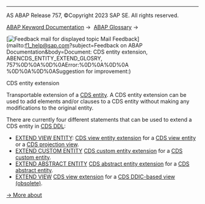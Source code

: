   

* * *

AS ABAP Release 757, ©Copyright 2023 SAP SE. All rights reserved.

[ABAP Keyword Documentation](javascript:call_link\('abenabap.htm'\)) →  [ABAP Glossary](javascript:call_link\('abenabap_glossary.htm'\)) → 

 [![](Mail.gif?object=Mail.gif&sap-language=EN "Feedback mail for displayed topic") Mail Feedback](mailto:f1_help@sap.com?subject=Feedback on ABAP Documentation&body=Document: CDS entity extension, ABENCDS_ENTITY_EXTEND_GLOSRY, 757%0D%0A%0D%0AError:%0D%0A%0D%0A
%0D%0A%0D%0ASuggestion for improvement:)

CDS entity extension

Transportable extension of a [CDS entity](javascript:call_link\('abencds_entity_glosry.htm'\) "Glossary Entry"). A CDS entity extension can be used to add elements and/or clauses to a CDS entity without making any modifications to the original entity.

There are currently four different statements that can be used to extend a CDS entity in [CDS DDL](javascript:call_link\('abencds_ddl_glosry.htm'\) "Glossary Entry"):

-   [EXTEND VIEW ENTITY](javascript:call_link\('abencds_extend_view_entity.htm'\)): [CDS view entity extension](javascript:call_link\('abencds_view_entity_extend_glosry.htm'\) "Glossary Entry") for a [CDS view entity](javascript:call_link\('abencds_v2_view_glosry.htm'\) "Glossary Entry") or a [CDS projection view](javascript:call_link\('abencds_projection_view_glosry.htm'\) "Glossary Entry").
-   [EXTEND CUSTOM ENTITY](javascript:call_link\('abencds_extend_custom_entity.htm'\)) [CDS custom entity extension](javascript:call_link\('abencds_cus_entity_extend_glosry.htm'\) "Glossary Entry") for a [CDS custom entity](javascript:call_link\('abencds_custom_entity_glosry.htm'\) "Glossary Entry").
-   [EXTEND ABSTRACT ENTITY](javascript:call_link\('abencds_extend_abstract_entity.htm'\)) [CDS abstract entity extension](javascript:call_link\('abencds_abs_entity_extend_glosry.htm'\) "Glossary Entry") for a [CDS abstract entity](javascript:call_link\('abencds_abstract_entity_glosry.htm'\) "Glossary Entry").
-   [EXTEND VIEW](javascript:call_link\('abencds_extend_view.htm'\)) [CDS view extension](javascript:call_link\('abencds_view_extend_glosry.htm'\) "Glossary Entry") for a [CDS DDIC-based view (obsolete)](javascript:call_link\('abencds_v1_view_glosry.htm'\) "Glossary Entry").

[→ More about](javascript:call_link\('abencds_view_extension.htm'\))